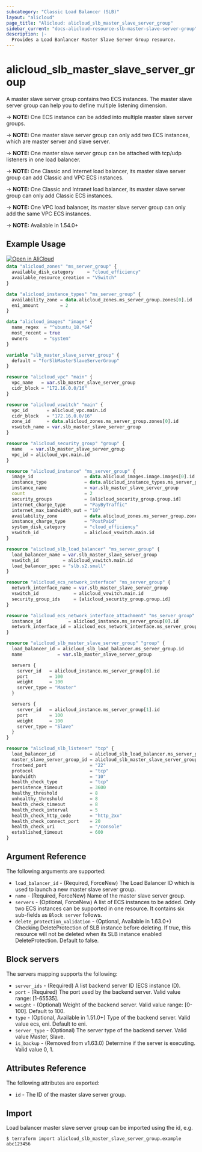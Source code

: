 ```yaml
---
subcategory: "Classic Load Balancer (SLB)"
layout: "alicloud"
page_title: "Alicloud: alicloud_slb_master_slave_server_group"
sidebar_current: "docs-alicloud-resource-slb-master-slave-server-group"
description: |-
  Provides a Load Banlancer Master Slave Server Group resource.
---
```


# alicloud\_slb\_master\_slave\_server\_group

A master slave server group contains two ECS instances. The master slave server group can help you to define multiple listening dimension.

-> **NOTE:** One ECS instance can be added into multiple master slave server groups.

-> **NOTE:** One master slave server group can only add two ECS instances, which are master server and slave server.

-> **NOTE:** One master slave server group can be attached with tcp/udp listeners in one load balancer.

-> **NOTE:** One Classic and Internet load balancer, its master slave server group can add Classic and VPC ECS instances.

-> **NOTE:** One Classic and Intranet load balancer, its master slave server group can only add Classic ECS instances.

-> **NOTE:** One VPC load balancer, its master slave server group can only add the same VPC ECS instances.

-> **NOTE:** Available in 1.54.0+

## Example Usage

<div style="display: block;margin-bottom: 40px;"><div class="oics-button" style="float: right;position: absolute;margin-bottom: 10px;">
  <a href="https://api.aliyun.com/api-tools/terraform?resource=alicloud_slb_master_slave_server_group&exampleId=9443218a-ef1b-1010-b9c5-8f058968288d56a97ff0&activeTab=example&spm=docs.r.slb_master_slave_server_group.0.9443218aef&intl_lang=EN_US" target="_blank">
    <img alt="Open in AliCloud" src="https://img.alicdn.com/imgextra/i1/O1CN01hjjqXv1uYUlY56FyX_!!6000000006049-55-tps-254-36.svg" style="max-height: 44px; max-width: 100%;">
  </a>
</div></div>

```terraform
data "alicloud_zones" "ms_server_group" {
  available_disk_category     = "cloud_efficiency"
  available_resource_creation = "VSwitch"
}

data "alicloud_instance_types" "ms_server_group" {
  availability_zone = data.alicloud_zones.ms_server_group.zones[0].id
  eni_amount        = 2
}

data "alicloud_images" "image" {
  name_regex  = "^ubuntu_18.*64"
  most_recent = true
  owners      = "system"
}

variable "slb_master_slave_server_group" {
  default = "forSlbMasterSlaveServerGroup"
}

resource "alicloud_vpc" "main" {
  vpc_name   = var.slb_master_slave_server_group
  cidr_block = "172.16.0.0/16"
}

resource "alicloud_vswitch" "main" {
  vpc_id       = alicloud_vpc.main.id
  cidr_block   = "172.16.0.0/16"
  zone_id      = data.alicloud_zones.ms_server_group.zones[0].id
  vswitch_name = var.slb_master_slave_server_group
}

resource "alicloud_security_group" "group" {
  name   = var.slb_master_slave_server_group
  vpc_id = alicloud_vpc.main.id
}

resource "alicloud_instance" "ms_server_group" {
  image_id                   = data.alicloud_images.image.images[0].id
  instance_type              = data.alicloud_instance_types.ms_server_group.instance_types[0].id
  instance_name              = var.slb_master_slave_server_group
  count                      = 2
  security_groups            = [alicloud_security_group.group.id]
  internet_charge_type       = "PayByTraffic"
  internet_max_bandwidth_out = "10"
  availability_zone          = data.alicloud_zones.ms_server_group.zones[0].id
  instance_charge_type       = "PostPaid"
  system_disk_category       = "cloud_efficiency"
  vswitch_id                 = alicloud_vswitch.main.id
}

resource "alicloud_slb_load_balancer" "ms_server_group" {
  load_balancer_name = var.slb_master_slave_server_group
  vswitch_id         = alicloud_vswitch.main.id
  load_balancer_spec = "slb.s2.small"
}

resource "alicloud_ecs_network_interface" "ms_server_group" {
  network_interface_name = var.slb_master_slave_server_group
  vswitch_id             = alicloud_vswitch.main.id
  security_group_ids     = [alicloud_security_group.group.id]
}

resource "alicloud_ecs_network_interface_attachment" "ms_server_group" {
  instance_id          = alicloud_instance.ms_server_group[0].id
  network_interface_id = alicloud_ecs_network_interface.ms_server_group.id
}

resource "alicloud_slb_master_slave_server_group" "group" {
  load_balancer_id = alicloud_slb_load_balancer.ms_server_group.id
  name             = var.slb_master_slave_server_group

  servers {
    server_id   = alicloud_instance.ms_server_group[0].id
    port        = 100
    weight      = 100
    server_type = "Master"
  }

  servers {
    server_id   = alicloud_instance.ms_server_group[1].id
    port        = 100
    weight      = 100
    server_type = "Slave"
  }
}

resource "alicloud_slb_listener" "tcp" {
  load_balancer_id             = alicloud_slb_load_balancer.ms_server_group.id
  master_slave_server_group_id = alicloud_slb_master_slave_server_group.group.id
  frontend_port                = "22"
  protocol                     = "tcp"
  bandwidth                    = "10"
  health_check_type            = "tcp"
  persistence_timeout          = 3600
  healthy_threshold            = 8
  unhealthy_threshold          = 8
  health_check_timeout         = 8
  health_check_interval        = 5
  health_check_http_code       = "http_2xx"
  health_check_connect_port    = 20
  health_check_uri             = "/console"
  established_timeout          = 600
}
```

## Argument Reference

The following arguments are supported:

* `load_balancer_id` - (Required, ForceNew) The Load Balancer ID which is used to launch a new master slave server group.
* `name` - (Required, ForceNew) Name of the master slave server group. 
* `servers` - (Optional, ForceNew) A list of ECS instances to be added. Only two ECS instances can be supported in one resource. It contains six sub-fields as `Block server` follows.
* `delete_protection_validation` - (Optional, Available in 1.63.0+) Checking DeleteProtection of SLB instance before deleting. If true, this resource will not be deleted when its SLB instance enabled DeleteProtection. Default to false.

## Block servers

The servers mapping supports the following:

* `server_ids` - (Required) A list backend server ID (ECS instance ID).
* `port` - (Required) The port used by the backend server. Valid value range: [1-65535].
* `weight` - (Optional) Weight of the backend server. Valid value range: [0-100]. Default to 100.
* `type` - (Optional, Available in 1.51.0+) Type of the backend server. Valid value ecs, eni. Default to eni.
* `server_type` - (Optional) The server type of the backend server. Valid value Master, Slave.
* `is_backup` - (Removed from v1.63.0) Determine if the server is executing. Valid value 0, 1. 

## Attributes Reference

The following attributes are exported:

* `id` - The ID of the master slave server group.

## Import

Load balancer master slave server group can be imported using the id, e.g.

```shell
$ terraform import alicloud_slb_master_slave_server_group.example abc123456
```
